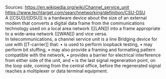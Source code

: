Sources:
https://en.wikipedia.org/wiki/Channel_service_unit
https://www.techtarget.com/searchnetworking/definition/CSU-DSU
\
A [[CSU]]/[[DSU]] is a hardware device about the size of an external modem that converts a digital data frame from the communications technology used on a local area network ([[LAN]]) into a frame appropriate to a wide-area network ([[WAN]]) and vice versa.
\
In telecommunications, a channel service unit is a line Bridging device for use with [[T-carrier]] that: 
	• is used to perform loopback testing, 
	• may perform bit stuffing, 
	• may also provide a framing and formatting pattern compatible with the network, 
	• provides a barrier for electrical interference from either side of the unit, and 
	• is the last signal regeneration point, on the loop side, coming from the central office, before the regenerated signal reaches a multiplexer or data terminal equipment.
